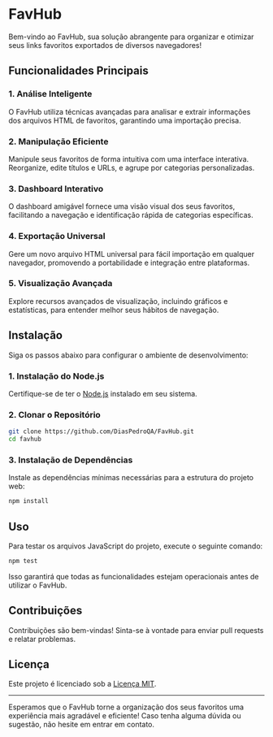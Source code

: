 # FavHub

Bem-vindo ao FavHub, sua solução abrangente para organizar e otimizar seus links favoritos exportados de diversos navegadores!

## Funcionalidades Principais

### 1. Análise Inteligente
O FavHub utiliza técnicas avançadas para analisar e extrair informações dos arquivos HTML de favoritos, garantindo uma importação precisa.

### 2. Manipulação Eficiente
Manipule seus favoritos de forma intuitiva com uma interface interativa. Reorganize, edite títulos e URLs, e agrupe por categorias personalizadas.

### 3. Dashboard Interativo
O dashboard amigável fornece uma visão visual dos seus favoritos, facilitando a navegação e identificação rápida de categorias específicas.

### 4. Exportação Universal
Gere um novo arquivo HTML universal para fácil importação em qualquer navegador, promovendo a portabilidade e integração entre plataformas.

### 5. Visualização Avançada
Explore recursos avançados de visualização, incluindo gráficos e estatísticas, para entender melhor seus hábitos de navegação.

## Instalação

Siga os passos abaixo para configurar o ambiente de desenvolvimento:

### 1. Instalação do Node.js

Certifique-se de ter o [Node.js](https://nodejs.org/) instalado em seu sistema.

### 2. Clonar o Repositório

```bash
git clone https://github.com/DiasPedroQA/FavHub.git
cd favhub
```

### 3. Instalação de Dependências

Instale as dependências mínimas necessárias para a estrutura do projeto web:

```bash
npm install
```

## Uso

Para testar os arquivos JavaScript do projeto, execute o seguinte comando:

```bash
npm test
```

Isso garantirá que todas as funcionalidades estejam operacionais antes de utilizar o FavHub.

## Contribuições

Contribuições são bem-vindas! Sinta-se à vontade para enviar pull requests e relatar problemas.

## Licença

Este projeto é licenciado sob a [Licença MIT](LICENSE). 

---

Esperamos que o FavHub torne a organização dos seus favoritos uma experiência mais agradável e eficiente! Caso tenha alguma dúvida ou sugestão, não hesite em entrar em contato.
